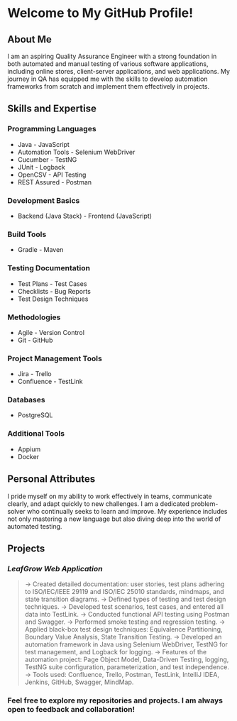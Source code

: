 # Welcome to My GitHub Profile!
## About Me
I am an aspiring Quality Assurance Engineer with a strong foundation in both automated and manual testing of various software applications, including online stores, client-server applications, and web applications. My journey in QA has equipped me with the skills to develop automation frameworks from scratch and implement them effectively in projects.

## Skills and Expertise
### Programming Languages                                                
- Java                     - JavaScript                                  
- Automation Tools         - Selenium WebDriver                          
- Cucumber                 - TestNG                                     
- JUnit                    - Logback                                     
- OpenCSV                  - API Testing                                 
- REST Assured             - Postman                                     
### Development Basics   
- Backend (Java Stack)     - Frontend (JavaScript)    
### Build Tools 
- Gradle                   - Maven
### Testing Documentation
- Test Plans               - Test Cases
- Checklists               - Bug Reports
- Test Design Techniques
### Methodologies
- Agile                    - Version Control
- Git                      - GitHub
### Project Management Tools                                             
- Jira                     - Trello                                      
- Confluence               - TestLink
### Databases
- PostgreSQL
### Additional Tools
- Appium
- Docker
## Personal Attributes
I pride myself on my ability to work effectively in teams, communicate clearly, and adapt quickly to new challenges. I am a dedicated problem-solver who continually seeks to learn and improve. My experience includes not only mastering a new language but also diving deep into the world of automated testing.

## Projects
### _LeafGrow Web Application_
> -> Created detailed documentation: user stories, test plans adhering to ISO/IEC/IEEE 29119 and ISO/IEC 25010 standards, mindmaps, and state transition diagrams.
> -> Defined types of testing and test design techniques.
> -> Developed test scenarios, test cases, and entered all data into TestLink.
> -> Conducted functional API testing using Postman and Swagger.
> -> Performed smoke testing and regression testing.
> -> Applied black-box test design techniques: Equivalence Partitioning, Boundary Value Analysis, State Transition Testing.
> -> Developed an automation framework in Java using Selenium WebDriver, TestNG for test management, and Logback for logging.
> -> Features of the automation project: Page Object Model, Data-Driven Testing, logging, TestNG suite configuration, parameterization, and test independence.
> -> Tools used: Confluence, Trello, Postman, TestLink, IntelliJ IDEA, Jenkins, GitHub, Swagger, MindMap.
### Feel free to explore my repositories and projects. I am always open to feedback and collaboration!
